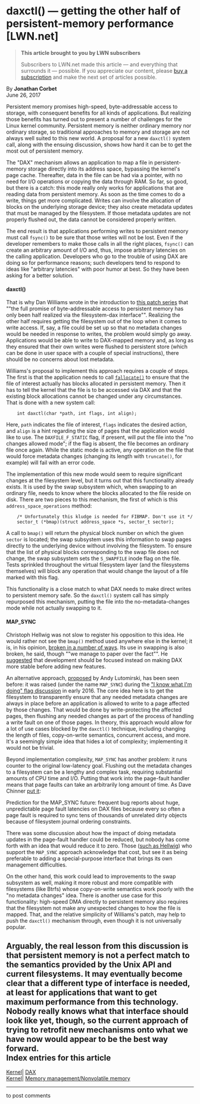 # daxctl() — getting the other half of persistent-memory performance [LWN.net]

> **This article brought to you by LWN subscribers**
> 
> Subscribers to LWN.net made this article — and everything that surrounds it — possible. If you appreciate our content, please [buy a subscription](/Promo/nst-nag3/subscribe) and make the next set of articles possible. 

By **Jonathan Corbet**  
June 26, 2017 

Persistent memory promises high-speed, byte-addressable access to storage, with consequent benefits for all kinds of applications. But realizing those benefits has turned out to present a number of challenges for the Linux kernel community. Persistent memory is neither ordinary memory nor ordinary storage, so traditional approaches to memory and storage are not always well suited to this new world. A proposal for a new `daxctl()` system call, along with the ensuing discussion, shows how hard it can be to get the most out of persistent memory. 

The "DAX" mechanism allows an application to map a file in persistent-memory storage directly into its address space, bypassing the kernel's page cache. Thereafter, data in the file can be had via a pointer, with no need for I/O operations or copying the data through RAM. So far, so good, but there is a catch: this mode really only works for applications that are reading data from persistent memory. As soon as the time comes to do a write, things get more complicated. Writes can involve the allocation of blocks on the underlying storage device; they also create metadata updates that must be managed by the filesystem. If those metadata updates are not properly flushed out, the data cannot be considered properly written. 

The end result is that applications performing writes to persistent memory must call `fsync()` to be sure that those writes will not be lost. Even if the developer remembers to make those calls in all the right places, `fsync()` can create an arbitrary amount of I/O and, thus, impose arbitrary latencies on the calling application. Developers who go to the trouble of using DAX are doing so for performance reasons; such developers tend to respond to ideas like "arbitrary latencies" with poor humor at best. So they have been asking for a better solution. 

#### daxctl()

That is why Dan Williams wrote in the introduction to [this patch series](/Articles/725699/) that ""the full promise of byte-addressable access to persistent memory has only been half realized via the filesystem-dax interface"". Realizing the other half requires getting the filesystem out of the loop when it comes to write access. If, say, a file could be set up so that no metadata changes would be needed in response to writes, the problem would simply go away. Applications would be able to write to DAX-mapped memory and, as long as they ensured that their own writes were flushed to persistent store (which can be done in user space with a couple of special instructions), there should be no concerns about lost metadata. 

Williams's proposal to implement this approach requires a couple of steps. The first is that the application needs to call [`fallocate()`](http://man7.org/linux/man-pages/man2/fallocate.2.html) to ensure that the file of interest actually has blocks allocated in persistent memory. Then it has to tell the kernel that the file is to be accessed via DAX and that the existing block allocations cannot be changed under any circumstances. That is done with a new system call: 
    
    
        int daxctl(char *path, int flags, int align);
    

Here, `path` indicates the file of interest, `flags` indicates the desired action, and `align` is a hint regarding the size of pages that the application would like to use. The `DAXFILE_F_STATIC` flag, if present, will put the file into the "no changes allowed mode"; if the flag is absent, the file becomes an ordinary file once again. While the static mode is active, any operation on the file that would force metadata changes (changing its length with `truncate()`, for example) will fail with an error code. 

The implementation of this new mode would seem to require significant changes at the filesystem level, but it turns out that this functionality already exists. It is used by the swap subsystem which, when swapping to an ordinary file, needs to know where the blocks allocated to the file reside on disk. There are two pieces to this mechanism, the first of which is this `address_space_operations` method: 
    
    
        /* Unfortunately this kludge is needed for FIBMAP. Don't use it */
        sector_t (*bmap)(struct address_space *s, sector_t sector);
    

A call to `bmap()` will return the physical block number on which the given `sector` is located; the swap subsystem uses this information to swap pages directly to the underlying device without involving the filesystem. To ensure that the list of physical blocks corresponding to the swap file does not change, the swap subsystem sets the `S_SWAPFILE` inode flag on the file. Tests sprinkled throughout the virtual filesystem layer (and the filesystems themselves) will block any operation that would change the layout of a file marked with this flag. 

This functionality is a close match to what DAX needs to make direct writes to persistent memory safe. So the `daxctl()` system call has simply repurposed this mechanism, putting the file into the no-metadata-changes mode while not actually swapping to it. 

#### MAP_SYNC

Christoph Hellwig was not slow to register his opposition to this idea. He would rather not see the `bmap()` method used anywhere else in the kernel; it is, in his opinion, [broken in a number of ways](/Articles/726489/). Its use in swapping is also broken, he said, though ""we manage to paper over the fact"". He [suggested](/Articles/726490/) that development should be focused instead on making DAX more stable before adding new features. 

An alternative approach, [proposed](/Articles/726492/) by Andy Lutomirski, has been seen before: it was raised (under the name `MAP_SYNC`) during the ["I know what I'm doing" flag discussion](/Articles/678011/) in early 2016. The core idea here is to get the filesystem to transparently ensure that any needed metadata changes are always in place before an application is allowed to write to a page affected by those changes. That would be done by write-protecting the affected pages, then flushing any needed changes as part of the process of handling a write fault on one of those pages. In theory, this approach would allow for a lot of use cases blocked by the `daxctl()` technique, including changing the length of files, copy-on-write semantics, concurrent access, and more. It's a seemingly simple idea that hides a lot of complexity; implementing it would not be trivial. 

Beyond implementation complexity, `MAP_SYNC` has another problem: it runs counter to the original low-latency goal. Flushing out the metadata changes to a filesystem can be a lengthy and complex task, requiring substantial amounts of CPU time and I/O. Putting that work into the page-fault handler means that page faults can take an arbitrarily long amount of time. As Dave Chinner [put it](/Articles/726494/): 

Prediction for the MAP_SYNC future: frequent bug reports about huge, unpredictable page fault latencies on DAX files because every so often a page fault is required to sync tens of thousands of unrelated dirty objects because of filesystem journal ordering constraints. 

There was some discussion about how the impact of doing metadata updates in the page-fault handler could be reduced, but nobody has come forth with an idea that would reduce it to zero. Those ([such as Hellwig](/Articles/726495/)) who support the `MAP_SYNC` approach acknowledge that cost, but see it as being preferable to adding a special-purpose interface that brings its own management difficulties. 

On the other hand, this work could lead to improvements to the swap subsystem as well, making it more robust and more compatible with filesystems (like Btrfs) whose copy-on-write semantics work poorly with the "no metadata changes" idea. There is another use case for this functionality: high-speed DMA directly to persistent memory also requires that the filesystem not make any unexpected changes to how the file is mapped. That, and the relative simplicity of Williams's patch, may help to push the `daxctl()` mechanism through, even though it is not universally popular. 

Arguably, the real lesson from this discussion is that persistent memory is not a perfect match to the semantics provided by the Unix API and current filesystems. It may eventually become clear that a different type of interface is needed, at least for applications that want to get maximum performance from this technology. Nobody really knows what that interface should look like yet, though, so the current approach of trying to retrofit new mechanisms onto what we have now would appear to be the best way forward.  
Index entries for this article  
---  
[Kernel](/Kernel/Index)| [DAX](/Kernel/Index#DAX)  
[Kernel](/Kernel/Index)| [Memory management/Nonvolatile memory](/Kernel/Index#Memory_management-Nonvolatile_memory)  
  


* * *

to post comments 
